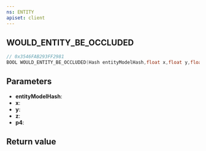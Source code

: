 ```yaml
---
ns: ENTITY
apiset: client
---
```

## WOULD_ENTITY_BE_OCCLUDED

```c
// 0x3546FAB293FF2981
BOOL WOULD_ENTITY_BE_OCCLUDED(Hash entityModelHash,float x,float y,float z,BOOL p4);
```


## Parameters
* **entityModelHash**:
* **x**:
* **y**:
* **z**:
* **p4**:

## Return value